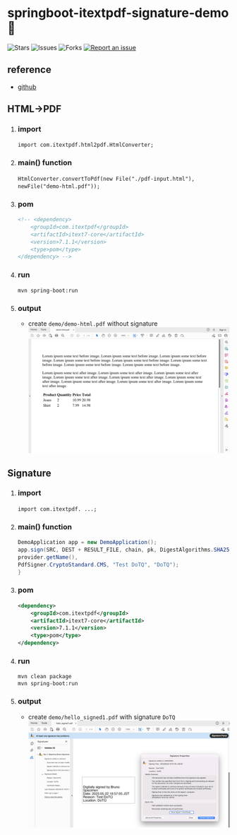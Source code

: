 # springboot-itextpdf-signature-demo 🐳

![Stars](https://img.shields.io/github/stars/tquangdo/springboot-itextpdf-signature-demo?color=f05340)
![Issues](https://img.shields.io/github/issues/tquangdo/springboot-itextpdf-signature-demo?color=f05340)
![Forks](https://img.shields.io/github/forks/tquangdo/springboot-itextpdf-signature-demo?color=f05340)
[![Report an issue](https://img.shields.io/badge/Support-Issues-green)](https://github.com/tquangdo/springboot-itextpdf-signature-demo/issues/new)

## reference
- [github](https://github.com/itext/i7js-signatures/blob/develop/src/test/java/com/itextpdf/samples/signatures/chapter02/C2_02_SignHelloWorldWithTempFile.java)

## HTML->PDF
1. ### import
    `import com.itextpdf.html2pdf.HtmlConverter;`
1. ### main() function
    `HtmlConverter.convertToPdf(new File("./pdf-input.html"), newFile("demo-html.pdf"));`
1. ### pom
    ```xml
    <!-- <dependency>
        <groupId>com.itextpdf</groupId>
        <artifactId>itext7-core</artifactId>
        <version>7.1.1</version>
        <type>pom</type>
    </dependency> -->
    ```
1. ### run
    ```shell
    mvn spring-boot:run
    ```
1. ### output
    - create `demo/demo-html.pdf` without signature
    ![html2pdf](screenshots/html2pdf.png)

## Signature
1. ### import
    `import com.itextpdf. ...;`
1. ### main() function
    ```java
    DemoApplication app = new DemoApplication();
	app.sign(SRC, DEST + RESULT_FILE, chain, pk, DigestAlgorithms.SHA256,
	provider.getName(),
	PdfSigner.CryptoStandard.CMS, "Test DoTQ", "DoTQ");
	}
    ```
1. ### pom
    ```xml
    <dependency>
        <groupId>com.itextpdf</groupId>
        <artifactId>itext7-core</artifactId>
        <version>7.1.1</version>
        <type>pom</type>
    </dependency>
    ```
1. ### run
    ```shell
    mvn clean package
    mvn spring-boot:run
    ```
1. ### output
    - create `demo/hello_signed1.pdf` with signature `DoTQ`
    ![signature](screenshots/signature.png)